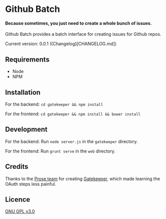# Github Batch

#### Because sometimes, you just need to create a whole bunch of issues.

Github Batch provides a batch interface for creating issues for Github repos.

Current version: 0.0.1 ((Changelog)[CHANGELOG.md])

## Requirements

- Node
- NPM

## Installation

For the backend: `cd gatekeeper && npm install`

For the frontend: `cd gatekeeper && npm install && bower install`

## Development

For the backend: Run `node server.js` in the `gatekeeper` directory.

For the frontend: Run `grunt serve` in the `web` directory.

## Credits

Thanks to the [Prose team](https://github.com/prose) for creating [Gatekeeper](https://github.com/prose/gatekeeper), which made learning the OAuth steps less painful.

## Licence

[GNU GPL v3.0](LICENSE.txt)
